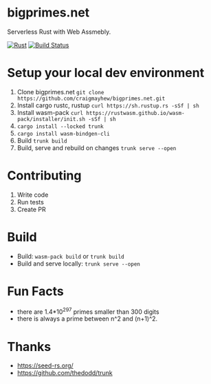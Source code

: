 bigprimes.net
======

Serverless Rust with Web Assmebly.

[![Rust](https://img.shields.io/badge/Rust%20%3E%3D%201.36-000.svg?style=flat-square&logo=rust&colorA=ffffff&style=popout)](https://rust-lang.org/)
[![Build Status](https://github.com/craigmayhew/bigprimes.net/workflows/Rust/badge.svg)](https://github.com/craigmayhew/bigprimes.net/actions)

Setup your local dev environment
===

 1. Clone bigprimes.net `git clone https://github.com/craigmayhew/bigprimes.net.git`
 2. Install cargo rustc, rustup `curl https://sh.rustup.rs -sSf | sh`
 3. Install wasm-pack `curl https://rustwasm.github.io/wasm-pack/installer/init.sh -sSf | sh`
 4. `cargo install --locked trunk`
 5. `cargo install wasm-bindgen-cli`
 6. Build `trunk build`
 7. Build, serve and rebuild on changes `trunk serve --open`

Contributing
===

 1. Write code
 2. Run tests
 3. Create PR

Build
===

 - Build: `wasm-pack build` or `trunk build`
 - Build and serve locally: `trunk serve --open`
 
Fun Facts
===
- there are 1.4\*10<sup>297</sup> primes smaller than 300 digits
- there is always a prime between n^2 and (n+1)^2.

Thanks
===
 - https://seed-rs.org/
 - https://github.com/thedodd/trunk
 
